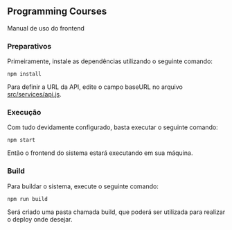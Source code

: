 ## Programming Courses
Manual de uso do frontend

### Preparativos

Primeiramente, instale as dependências utilizando o seguinte comando:

`npm install`

Para definir a URL da API, edite o campo baseURL no arquivo [src/services/api.js](src/services/api.js).

### Execução

Com tudo devidamente configurado, basta executar o seguinte comando:

`npm start`

Então o frontend do sistema estará executando em sua máquina.

### Build

Para buildar o sistema, execute o seguinte comando:

`npm run build`

Será criado uma pasta chamada build, que poderá ser utilizada para realizar o deploy onde desejar.